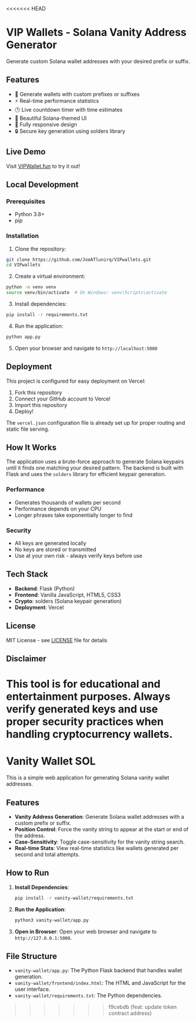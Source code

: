 <<<<<<< HEAD
# VIP Wallets - Solana Vanity Address Generator

Generate custom Solana wallet addresses with your desired prefix or suffix.

## Features

- 🎯 Generate wallets with custom prefixes or suffixes
- ⚡ Real-time performance statistics
- 🕐 Live countdown timer with time estimates
- 💎 Beautiful Solana-themed UI
- 📱 Fully responsive design
- 🔒 Secure key generation using solders library

## Live Demo

Visit [VIPWallet.fun](https://vipwallet.fun) to try it out!

## Local Development

### Prerequisites

- Python 3.8+
- pip

### Installation

1. Clone the repository:
```bash
git clone https://github.com/JoeATlunirq/VIPwallets.git
cd VIPwallets
```

2. Create a virtual environment:
```bash
python -m venv venv
source venv/bin/activate  # On Windows: venv\Scripts\activate
```

3. Install dependencies:
```bash
pip install -r requirements.txt
```

4. Run the application:
```bash
python app.py
```

5. Open your browser and navigate to `http://localhost:5000`

## Deployment

This project is configured for easy deployment on Vercel:

1. Fork this repository
2. Connect your GitHub account to Vercel
3. Import this repository
4. Deploy!

The `vercel.json` configuration file is already set up for proper routing and static file serving.

## How It Works

The application uses a brute-force approach to generate Solana keypairs until it finds one matching your desired pattern. The backend is built with Flask and uses the `solders` library for efficient keypair generation.

### Performance

- Generates thousands of wallets per second
- Performance depends on your CPU
- Longer phrases take exponentially longer to find

### Security

- All keys are generated locally
- No keys are stored or transmitted
- Use at your own risk - always verify keys before use

## Tech Stack

- **Backend**: Flask (Python)
- **Frontend**: Vanilla JavaScript, HTML5, CSS3
- **Crypto**: solders (Solana keypair generation)
- **Deployment**: Vercel

## License

MIT License - see [LICENSE](LICENSE) file for details

## Disclaimer

This tool is for educational and entertainment purposes. Always verify generated keys and use proper security practices when handling cryptocurrency wallets. 
=======
# Vanity Wallet SOL

This is a simple web application for generating Solana vanity wallet addresses.

## Features

-   **Vanity Address Generation**: Generate Solana wallet addresses with a custom prefix or suffix.
-   **Position Control**: Force the vanity string to appear at the start or end of the address.
-   **Case-Sensitivity**: Toggle case-sensitivity for the vanity string search.
-   **Real-time Stats**: View real-time statistics like wallets generated per second and total attempts.

## How to Run

1.  **Install Dependencies**:
    ```bash
    pip install -r vanity-wallet/requirements.txt
    ```
2.  **Run the Application**:
    ```bash
    python3 vanity-wallet/app.py
    ```
3.  **Open in Browser**:
    Open your web browser and navigate to `http://127.0.0.1:5000`.

## File Structure

-   `vanity-wallet/app.py`: The Python Flask backend that handles wallet generation.
-   `vanity-wallet/frontend/index.html`: The HTML and JavaScript for the user interface.
-   `vanity-wallet/requirements.txt`: The Python dependencies. 
>>>>>>> f9cebdb (feat: update token contract address)
